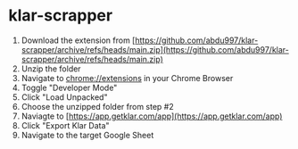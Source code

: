# klar-scrapper

1. Download the extension from [https://github.com/abdu997/klar-scrapper/archive/refs/heads/main.zip](https://github.com/abdu997/klar-scrapper/archive/refs/heads/main.zip)
2. Unzip the folder
3. Navigate to [chrome://extensions](chrome://extensions) in your Chrome Browser
4. Toggle "Developer Mode"
5. Click "Load Unpacked"
6. Choose the unzipped folder from step #2
7. Naviagte to [https://app.getklar.com/app](https://app.getklar.com/app)
8. Click "Export Klar Data"
9. Navigate to the target Google Sheet
